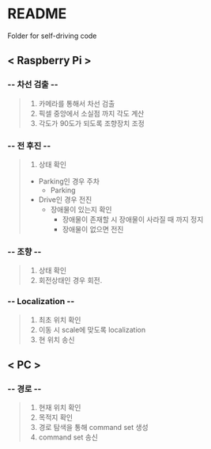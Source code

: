 # README

Folder for self-driving code

## < Raspberry Pi >
 
### -- 차선 검출 --
>1. 카메라를 통해서 차선 검출
>2. 픽셀 중앙에서 소실점 까지 각도 계산
>3. 각도가 90도가 되도록 조향장치 조정

### -- 전 후진 --
> 1. 상태 확인
> - Parking인 경우 주차
>   - Parking
> - Drive인 경우 전진
>   - 장애물이 있는지 확인
>     - 장애물이 존재할 시 장애물이 사라질 때 까지 정지
>     - 장애물이 없으면 전진
 
 
### -- 조향 --
> 1. 상태 확인
> 2. 회전상태인 경우 회전.
 
### -- Localization --
> 1. 최초 위치 확인
> 2. 이동 시 scale에 맞도록 localization
> 3. 현 위치 송신
 
 
## < PC >
  
### -- 경로 --
> 1. 현재 위치 확인
> 2. 목적지 확인
> 3. 경로 탐색을 통해 command set 생성
> 4. command set 송신
